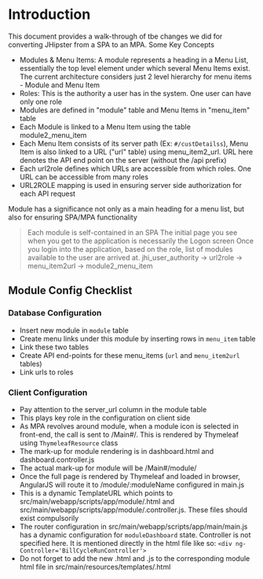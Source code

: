 # Introduction

This document provides a walk-through of tbe changes we did for converting JHipster from a SPA to an MPA. Some Key Concepts

  - Modules & Menu Items:  A module represents a heading in a Menu List, essentially the top level element under which several Menu Items exist. The current architecture considers just 2 level hierarchy for menu items - Module and Menu Item
  - Roles: This is the authority a user has in the system. One user can have only one role
  - Modules are defined in "module" table and Menu Items in "menu_item" table
  - Each Module is linked to a Menu Item using the table module2_menu_item
  - Each Menu Item consists of its server path (Ex: `#/custDetailss`), Menu Item is also linked to a URL ("url" table) using menu_item2_url. URL here denotes the API end point on the server (without the /api prefix)
  - Each url2role defines which URLs are accessible from which roles. One URL can be accessible from many roles
  - URL2ROLE mapping is used in ensuring server side authorization for each API request

Module has a significance not only as a main heading for a menu list, but also for ensuring SPA/MPA functionality
> Each module is self-contained in an SPA
> The initial page you see when you get to the application is necessarily the Logon screen
> Once you login into the application, based on the role, list of modules available to the user are arrived at. jhi_user_authority -> url2role -> menu_item2url -> module2_menu_item

## Module Config Checklist
### Database Configuration
* Insert new module in `module` table
* Create menu links under this module by inserting rows in `menu_item` table
* Link these two tables
* Create API end-points for these menu_items (`url` and `menu_item2url` tables)
* Link urls to roles

### Client Configuration
* Pay attention to the server_url column in the module table
* This plays key role in the configuration on client side
* As MPA revolves around module, when a module icon is selected in front-end, the call is sent to /<Module>Main#/. This is rendered by Thymeleaf using `ThymeleafResource` class
* The mark-up for module rendering is in dashboard.html and dashboard.controller.js
* The actual mark-up for module will be /<Module>Main#/module/<Module>
* Once the full page is rendered by Thymeleaf and loaded in browser, AngularJS will route it to /module/:moduleName configured in main.js
* This is a dynamic TemplateURL which points to src/main/webapp/scripts/app/module/<Module>.html and src/main/webapp/scripts/app/module/<module>.controller.js. These files should exist compulsorily
* The router configuration in src/main/webapp/scripts/app/main/main.js has a dynamic configuration for `moduleDashboard` state. Controller is not specified here. It is mentioned directly in the html file like so: `<div ng-Controller='BillCycleRunController'>`
* Do not forget to add the new .html and .js to the corresponding module html file in src/main/resources/templates/<module>.html
